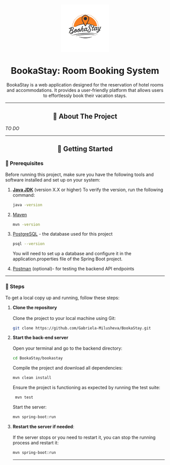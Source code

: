 <!-- PROJECT LOGO -->
<br />

<p align="center">
  <a href="https://github.com/Gabriela-Milusheva/BookaStay/blob/main/">
    <img src="images/bookastay_logo.png" alt="BookaStay Logo" width="30%" height="30%">
  </a>
</p>

<h1 align="center">BookaStay: Room Booking System</h1>

<p align="center">
  BookaStay is a web application designed for the reservation of hotel rooms and accommodations. It provides a user-friendly platform that allows users to effortlessly book their vacation stays.
</p>

<!-- ABOUT THE PROJECT -->
---

<h2 align="center">🌱 About The Project</h2>

*TO DO*

<!-- GETTING STARTED -->
---

<h2 align="center">🚀 Getting Started</h2>

### 🧩 Prerequisites

Before running this project, make sure you have the following tools and software installed and set up on your system:

1. **[Java JDK](https://www.oracle.com/java/technologies/javase-downloads.html)** (version X.X or higher)
    To verify the version, run the following command:
   ```sh
   java -version
   
3. [Maven](https://maven.apache.org/install.html)
   ```sh
   mvn -version

4. [PostgreSQL](https://www.postgresql.org/download/) - the database used for this project
   ```sh
   psql --version
   ```

   You will need to set up a database and configure it in the application.properties file of the Spring Boot project. 

5. [Postman](https://www.postman.com/downloads/) (optional)- for testing the backend API endpoints

---

### 👣 Steps

To get a local copy up and running, follow these steps:

1. **Clone the repository**
   <br />
   <br />
   Clone the project to your local machine using Git:
   ```sh
   git clone https://github.com/Gabriela-Milusheva/BookaStay.git
   ```
   
3. **Start the back-end server**
   <br />
   <br />
   Open your terminal and go to the backend directory:
   ```sh
   cd BookaStay/bookastay
   ```
   Compile the project and download all dependencies:
    ```sh
    mvn clean install
    ```
   Ensure the project is functioning as expected by running the test suite:
   ```sh
    mvn test
    ```
   Start the server:
   ```sh
   mvn spring-boot:run
   ```
   
5. **Restart the server if needed**:
   <br />
   <br />
   If the server stops or you need to restart it, you can stop the running process and restart it:
   ```sh
   mvn spring-boot:run
   ```
   ---
   


